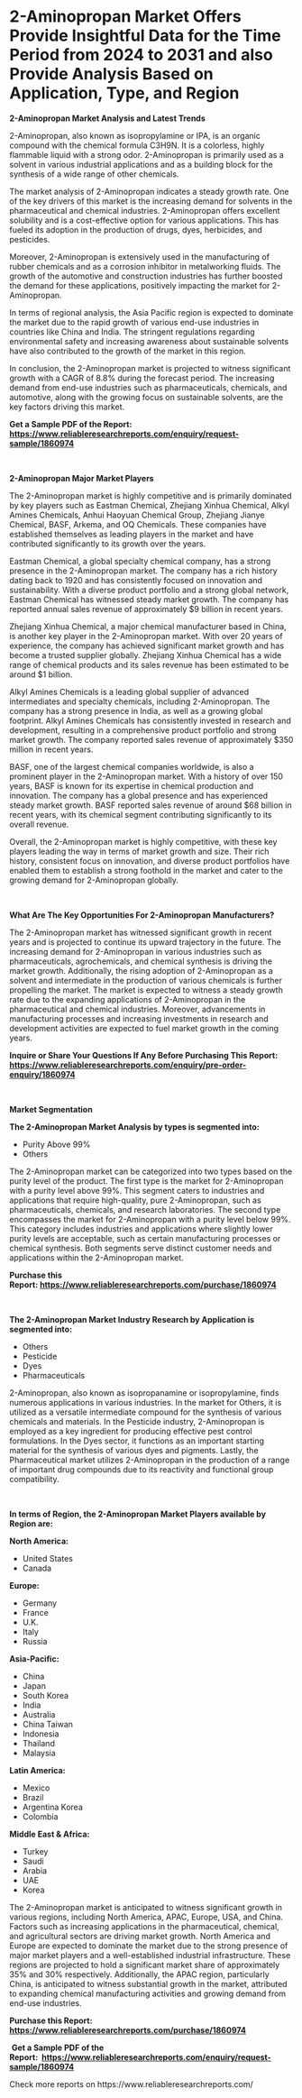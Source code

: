 <p><h1>2-Aminopropan Market Offers Provide Insightful Data for the Time Period from 2024 to 2031 and also Provide Analysis Based on Application, Type, and Region</h1></p><p><strong>2-Aminopropan Market Analysis and Latest Trends</strong></p>
<p><p>2-Aminopropan, also known as isopropylamine or IPA, is an organic compound with the chemical formula C3H9N. It is a colorless, highly flammable liquid with a strong odor. 2-Aminopropan is primarily used as a solvent in various industrial applications and as a building block for the synthesis of a wide range of other chemicals.</p><p>The market analysis of 2-Aminopropan indicates a steady growth rate. One of the key drivers of this market is the increasing demand for solvents in the pharmaceutical and chemical industries. 2-Aminopropan offers excellent solubility and is a cost-effective option for various applications. This has fueled its adoption in the production of drugs, dyes, herbicides, and pesticides.</p><p>Moreover, 2-Aminopropan is extensively used in the manufacturing of rubber chemicals and as a corrosion inhibitor in metalworking fluids. The growth of the automotive and construction industries has further boosted the demand for these applications, positively impacting the market for 2-Aminopropan.</p><p>In terms of regional analysis, the Asia Pacific region is expected to dominate the market due to the rapid growth of various end-use industries in countries like China and India. The stringent regulations regarding environmental safety and increasing awareness about sustainable solvents have also contributed to the growth of the market in this region.</p><p>In conclusion, the 2-Aminopropan market is projected to witness significant growth with a CAGR of 8.8% during the forecast period. The increasing demand from end-use industries such as pharmaceuticals, chemicals, and automotive, along with the growing focus on sustainable solvents, are the key factors driving this market.</p></p>
<p><strong>Get a Sample PDF of the Report:&nbsp; <a href="https://www.reliableresearchreports.com/enquiry/request-sample/1860974">https://www.reliableresearchreports.com/enquiry/request-sample/1860974</a></strong></p>
<p>&nbsp;</p>
<p><strong>2-Aminopropan Major Market Players</strong></p>
<p><p>The 2-Aminopropan market is highly competitive and is primarily dominated by key players such as Eastman Chemical, Zhejiang Xinhua Chemical, Alkyl Amines Chemicals, Anhui Haoyuan Chemical Group, Zhejiang Jianye Chemical, BASF, Arkema, and OQ Chemicals. These companies have established themselves as leading players in the market and have contributed significantly to its growth over the years.</p><p>Eastman Chemical, a global specialty chemical company, has a strong presence in the 2-Aminopropan market. The company has a rich history dating back to 1920 and has consistently focused on innovation and sustainability. With a diverse product portfolio and a strong global network, Eastman Chemical has witnessed steady market growth. The company has reported annual sales revenue of approximately $9 billion in recent years.</p><p>Zhejiang Xinhua Chemical, a major chemical manufacturer based in China, is another key player in the 2-Aminopropan market. With over 20 years of experience, the company has achieved significant market growth and has become a trusted supplier globally. Zhejiang Xinhua Chemical has a wide range of chemical products and its sales revenue has been estimated to be around $1 billion.</p><p>Alkyl Amines Chemicals is a leading global supplier of advanced intermediates and specialty chemicals, including 2-Aminopropan. The company has a strong presence in India, as well as a growing global footprint. Alkyl Amines Chemicals has consistently invested in research and development, resulting in a comprehensive product portfolio and strong market growth. The company reported sales revenue of approximately $350 million in recent years.</p><p>BASF, one of the largest chemical companies worldwide, is also a prominent player in the 2-Aminopropan market. With a history of over 150 years, BASF is known for its expertise in chemical production and innovation. The company has a global presence and has experienced steady market growth. BASF reported sales revenue of around $68 billion in recent years, with its chemical segment contributing significantly to its overall revenue.</p><p>Overall, the 2-Aminopropan market is highly competitive, with these key players leading the way in terms of market growth and size. Their rich history, consistent focus on innovation, and diverse product portfolios have enabled them to establish a strong foothold in the market and cater to the growing demand for 2-Aminopropan globally.</p></p>
<p>&nbsp;</p>
<p><strong>What Are The Key Opportunities For 2-Aminopropan Manufacturers?</strong></p>
<p><p>The 2-Aminopropan market has witnessed significant growth in recent years and is projected to continue its upward trajectory in the future. The increasing demand for 2-Aminopropan in various industries such as pharmaceuticals, agrochemicals, and chemical synthesis is driving the market growth. Additionally, the rising adoption of 2-Aminopropan as a solvent and intermediate in the production of various chemicals is further propelling the market. The market is expected to witness a steady growth rate due to the expanding applications of 2-Aminopropan in the pharmaceutical and chemical industries. Moreover, advancements in manufacturing processes and increasing investments in research and development activities are expected to fuel market growth in the coming years.</p></p>
<p><strong>Inquire or Share Your Questions If Any Before Purchasing This Report: <a href="https://www.reliableresearchreports.com/enquiry/pre-order-enquiry/1860974">https://www.reliableresearchreports.com/enquiry/pre-order-enquiry/1860974</a></strong></p>
<p>&nbsp;</p>
<p><strong>Market Segmentation</strong></p>
<p><strong>The 2-Aminopropan Market Analysis by types is segmented into:</strong></p>
<p><ul><li>Purity Above 99%</li><li>Others</li></ul></p>
<p><p>The 2-Aminopropan market can be categorized into two types based on the purity level of the product. The first type is the market for 2-Aminopropan with a purity level above 99%. This segment caters to industries and applications that require high-quality, pure 2-Aminopropan, such as pharmaceuticals, chemicals, and research laboratories. The second type encompasses the market for 2-Aminopropan with a purity level below 99%. This category includes industries and applications where slightly lower purity levels are acceptable, such as certain manufacturing processes or chemical synthesis. Both segments serve distinct customer needs and applications within the 2-Aminopropan market.</p></p>
<p><strong>Purchase this Report:&nbsp;<a href="https://www.reliableresearchreports.com/purchase/1860974">https://www.reliableresearchreports.com/purchase/1860974</a></strong></p>
<p>&nbsp;</p>
<p><strong>The 2-Aminopropan Market Industry Research by Application is segmented into:</strong></p>
<p><ul><li>Others</li><li>Pesticide</li><li>Dyes</li><li>Pharmaceuticals</li></ul></p>
<p><p>2-Aminopropan, also known as isopropanamine or isopropylamine, finds numerous applications in various industries. In the market for Others, it is utilized as a versatile intermediate compound for the synthesis of various chemicals and materials. In the Pesticide industry, 2-Aminopropan is employed as a key ingredient for producing effective pest control formulations. In the Dyes sector, it functions as an important starting material for the synthesis of various dyes and pigments. Lastly, the Pharmaceutical market utilizes 2-Aminopropan in the production of a range of important drug compounds due to its reactivity and functional group compatibility.</p></p>
<p>&nbsp;</p>
<p><strong>In terms of Region, the 2-Aminopropan Market Players available by Region are:</strong></p>
<p>
    <p> <strong> North America: </strong>
        <ul>
            <li>United States</li>
            <li>Canada</li>
        </ul>
        </p> 
    <p> <strong> Europe: </strong>
        <ul>
            <li>Germany</li>
            <li>France</li>
            <li>U.K.</li>
            <li>Italy</li>
            <li>Russia</li>
        </ul>
        </p> 
    <p> <strong> Asia-Pacific: </strong>
        <ul>
            <li>China</li>
            <li>Japan</li>
            <li>South Korea</li>
            <li>India</li>
            <li>Australia</li>
            <li>China Taiwan</li>
            <li>Indonesia</li>
            <li>Thailand</li>
            <li>Malaysia</li>
        </ul>
        </p> 
    <p> <strong> Latin America: </strong>
        <ul>
            <li>Mexico</li>
            <li>Brazil</li>
            <li>Argentina Korea</li>
            <li>Colombia</li>
        </ul>
        </p> 
    <p> <strong> Middle East & Africa: </strong>
        <ul>
            <li>Turkey</li>
            <li>Saudi</li>
            <li>Arabia</li>
            <li>UAE</li>
            <li>Korea</li>
        </ul>
    </p>
    </p>
<p><p>The 2-Aminopropan market is anticipated to witness significant growth in various regions, including North America, APAC, Europe, USA, and China. Factors such as increasing applications in the pharmaceutical, chemical, and agricultural sectors are driving market growth. North America and Europe are expected to dominate the market due to the strong presence of major market players and a well-established industrial infrastructure. These regions are projected to hold a significant market share of approximately 35% and 30% respectively. Additionally, the APAC region, particularly China, is anticipated to witness substantial growth in the market, attributed to expanding chemical manufacturing activities and growing demand from end-use industries.</p></p>
<p><strong>Purchase this Report: <a href="https://www.reliableresearchreports.com/purchase/1860974">https://www.reliableresearchreports.com/purchase/1860974</a></strong></p>
<p>&nbsp;<strong>Get a Sample PDF of the Report:&nbsp;&nbsp;<a href="https://www.reliableresearchreports.com/enquiry/request-sample/1860974">https://www.reliableresearchreports.com/enquiry/request-sample/1860974</a></strong></p>
<p><strong></strong></p>
<p>Check more reports on https://www.reliableresearchreports.com/</p>